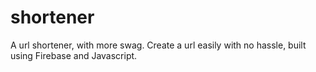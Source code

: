 # shortener

A url shortener, with more swag. Create a url easily with no hassle, built using Firebase and Javascript.
